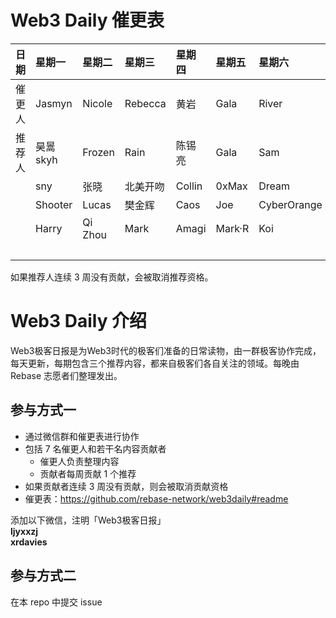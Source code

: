 # Web3 Daily 催更表

|日期|星期一|星期二|星期三|星期四|星期五|星期六|星期天|
|:----|:----|:----|:----|:----|:----|:----|:----|
|催更人|Jasmyn      |Nicole        |Rebecca   |黄岩     |Gala        |River        |林柒柒        |
|推荐人|昊暠skyh     |Frozen       |Rain      |陈锡亮    |Gala        |Sam          |Yan          |
|     |sny          |张晓         |北美开吻   |Collin   |0xMax        |Dream        |Zhangxuesong |
|     |Shooter      |Lucas        |樊金辉     |Caos     |Joe         |CyberOrange | Survivor    |
|     |Harry        |Qi Zhou       |Mark     | Amagi    | Mark·R     | Koi        | Aaron Chi   |
|     |             |              |         |          |            |            | Keven      |

如果推荐人连续 3 周没有贡献，会被取消推荐资格。


# Web3 Daily 介绍
Web3极客日报是为Web3时代的极客们准备的日常读物，由一群极客协作完成，每天更新，每期包含三个推荐内容，都来自极客们各自关注的领域。每晚由 Rebase 志愿者们整理发出。

## 参与方式一
- 通过微信群和催更表进行协作
- 包括 7 名催更人和若干名内容贡献者
  - 催更人负责整理内容
  - 贡献者每周贡献 1 个推荐 
- 如果贡献者连续 3 周没有贡献，则会被取消贡献资格
- 催更表：https://github.com/rebase-network/web3daily#readme

添加以下微信，注明「Web3极客日报」  
**ljyxxzj**  
**xrdavies**  


## 参与方式二
在本 repo 中提交 issue

